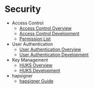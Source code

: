 # Security

- Access Control  
  - [Access Control Overview](accesstoken-overview.md)
  - [Access Control Development](accesstoken-guidelines.md)
  - [Permission List](permission-list.md)
- User Authentication
  - [User Authentication Overview](userauth-overview.md)
  - [User Authentication Development](userauth-guidelines.md)
- Key Management
  - [HUKS Overview](huks-overview.md)
  - [HUKS Development](huks-guidelines.md)
- hapsigner  
  - [hapsigner Guide](hapsigntool-guidelines.md)

